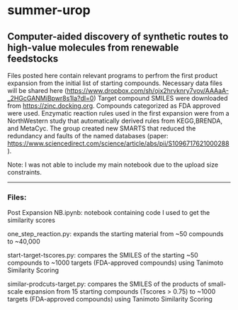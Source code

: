 # summer-urop
## Computer-aided discovery of synthetic routes to high-value molecules from renewable feedstocks

Files posted here contain relevant programs to perfrom the first product expansion from the initial list of starting compounds.
Necessary data files will be shared here (https://www.dropbox.com/sh/ojx2hrvknry7vov/AAAaA-_2HGcGANMiBpwr8s1Ia?dl=0)
Target compound SMILES were downloaded from https://zinc.docking.org. Compounds categorized as FDA approved were used.
Enzymatic reaction rules used in the first expansion were from a NorthWestern study that automatically derived rules from KEGG,BRENDA, and MetaCyc. The group created new SMARTS that reduced the redundancy and faults of the named databases (paper: https://www.sciencedirect.com/science/article/abs/pii/S1096717621000288).

Note: I was not able to include my main notebook due to the upload size constraints.
___

### Files:

Post Expansion NB.ipynb: notebook containing code I used to get the similarity scores

one_step_reaction.py: expands the starting material from ~50 compounds to ~40,000

start-target-tscores.py: compares the SMILES of the starting ~50 compounds to ~1000 targets (FDA-approved compounds) using Tanimoto Similarity Scoring

similar-prodcuts-target.py: compares the SMILES of the products of small-scale expansion from 15 starting compounds (Tscores > 0.75) to ~1000 targets (FDA-approved compounds) using Tanimoto Similarity Scoring
